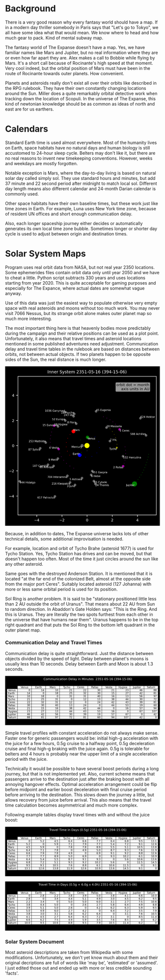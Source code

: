 # Background

There is a very good reason why every fantasy world should have a map. If in a modern day thriller somebody in Paris says that "Let's go to Tokyo", we all have some idea what that would mean. We know where to head and how much gear to pack. Kind of mental subway map.

The fantasy world of The Expanse doesn't have a map. Yes, we have familiar names like Mars and Jupiter, but no real information where they are or even how far apart they are. Alex makes a call to Bobbie while flying by Mars. It's a short call because of Rocinante's high speed at that moment. Very cool indeed, but the orbital position of Mars must have been in the route of Rocinante towards outer planets. How convenient.

Planets and asteroids really don't exist all over their orbits like described in the RPG rulebook. They have their own constantly changing locations around the Sun. Miller does a quite remarkably orbital detective work when tracking down the location of Scopuli. In the universe of The Expanse, this kind of newtonian knowledge should be as common as ideas of north and east are for us earthers.

# Calendars

Standard Earth time is used almost everywhere. Most of the humanity lives on Earth, space habitats have no natural days and human biology is still accustomed to 24-hour sleep cycle. Belters may don't like it, but there are no real reasons to invent new timekeeping conventions. However, weeks and weekdays are mostly forgotten.

Notable exception is Mars, where the day-to-day living is based on natural solar day called simply sol. They use standard hours and minutes, but add 37 minute and 22 second period after midnight to match local sol. Different day length means also different calendar and 24-month Darian calendar is commonly used.

Other space habitats have their own baseline times, but these work just like time zones in Earth. For example, Luna uses New York time zone, because of resident UN offices and short enough communication delay.

Also, each longer spaceship journey either decides or automatically generates its own local time zone bubble. Sometimes longer or shorter day cycle is used to adjust between origin and destination times.

# Solar System Maps

Program uses real orbit data from NASA, but not real year 2350 locations. Some ephemerides files contain orbit data only until year 2050 and we have to cheat a little. Python script subtracts 330 years and uses locations starting from year 2020. This is quite acceptable for gaming purposes and especially for The Expance, where actual dates are somewhat vague anyway.

Use of this data was just the easiest way to populate otherwise very empty space with real asteroids and moons without too much work. You may never visit 7066 Nessus, but its strange orbit alone makes outer planet map so much more interesting.

The most important thing here is that heavenly bodies move predictably during the campaign and their relative positions can be used as a plot point. Unfortunately, it also means that travel times and asteroid locations mentioned in some published adventures need adjustment. Communication delay and travel time tables in the rulebook are based on distances between orbits, not between actual objects. If two planets happen to be opposite sides of the Sun, the real distance is much longer.

![inner system](images/systeminner.png)

Because, in addition to dates, The Expanse universe lacks lots of other technical details, some additional improvisation is needed.

For example, location and orbit of Tycho Brahe (asteroid 1677) is used for Tycho Station. Yes, Tycho Station has drives and can be moved, but that doesn't happen too often. Most of the time it just circles around the sun like any other asteroid.

Same goes with the destroyed Anderson Station. It is mentioned that it is located "at the far end of the colonized Belt, almost at the opposite side from the major port Ceres". Suitably located asteroid (127 Johanna) with more or less same orbital period is used for its position.

Sol Ring is another problem. It is said to be "stationary positioned little less than 2 AU outside the orbit of Uranus". That means about 22 AU from Sun to random direction. In Abaddon's Gate Holden says: "This is the Ring. And this is Uranus. They are literally the two spots furthest from each other in the universe that have humans near them". Uranus happens to be in the top right quadrant and that puts the Sol Ring to the bottom left quadrant in the outer planet map.

### Communication Delay and Travel Times

Communication delay is quite straightforward. Just the distance between objects divided by the speed of light. Delay between planet's moons is usually less than 10 seconds. Delay between Earth and Moon is about 1.3 seconds.

![communication delay](images/systemdelay.png)

Simple travel profiles with constant acceleration do not always make sense. Faster one for generic passengers would be: initial high-g acceleration with the juice for a few hours, 0.5g cruise to a halfway point, 0.5g deceleration cruise and final high-g braking with the juice again. 0.5g is tolerable for belters and 4 hours is probably near the upper limit of a single acceleration period with the juice.

Technically it would be possible to have several boost periods during a long journey, but that is not implemented yet. Also, current scheme means that passengers arrive to the destination just after the braking boost with all annoying hangover effects. Optimal acceleration arrangement could be flip before midpoint and earlier boost deceleration with final cruise period before arriving to the destination. This slows down the journey a little, but allows recovery from juice before arrival. This also means that the travel time calculation becomes asymmetrical and much more complex.

Following example tables display travel times with and without the juice boost:

![travel time](images/systemtravel05.png)

![travel time](images/systemtravel05+60x40.png)

### Solar System Document

Most asteroid descriptions are taken from Wikipedia with some modifications. Unfortunately, we don't yet know much about them and their original decriptions are full of words like 'may be', 'estimated' or 'assumed'. I just edited those out and ended up with more or less credible sounding 'facts'.
